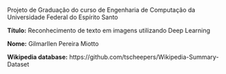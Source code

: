 Projeto de Graduação do curso de Engenharia de Computação da Universidade Federal do Espírito Santo

<p><b>Título:</b> Reconhecimento de texto em imagens utilizando Deep Learning</p>
<p><b>Nome:</b> Gilmarllen Pereira Miotto</p>

<p><b>Wikipedia database:</b> https://github.com/tscheepers/Wikipedia-Summary-Dataset</p>
